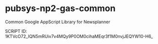 # pubsys-np2-gas-common

Common Google AppScript Library for Newsplanner

SCRIPT ID: 1KTVcO72_IQN5mRUiv7v4MQy9P0OM0cihaMEqr3f1M0nvjJEQYW10-H6_
